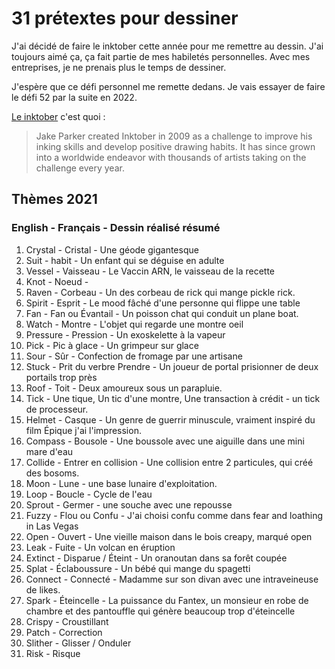 # 31 prétextes pour dessiner
J'ai décidé de faire le inktober cette année pour me remettre au dessin. J'ai toujours aimé ça, ça fait partie de mes habiletés personnelles. Avec mes entreprises, je ne prenais plus le temps de dessiner.

J'espère que ce défi personnel me remette dedans. Je vais essayer de faire le défi 52 par la suite en 2022.

[Le inktober](https://inktober.com/) c'est quoi : 
> Jake Parker created Inktober in 2009 as a challenge to improve his inking skills and develop positive drawing habits. It has since grown into a worldwide endeavor with thousands of artists taking on the challenge every year.

## Thèmes 2021

### **English** - **Français** - Dessin réalisé résumé

1. Crystal - Cristal - Une géode gigantesque
2. Suit - habit - Un enfant qui se déguise en adulte
3. Vessel - Vaisseau - Le Vaccin ARN, le vaisseau de la recette
4. Knot - Noeud - 
5. Raven - Corbeau - Un des corbeau de rick qui mange pickle rick.
6. Spirit - Esprit - Le mood fâché d'une personne qui flippe une table
7. Fan - Fan ou Évantail - Un poisson chat qui conduit un plane boat.
8. Watch - Montre - L'objet qui regarde une montre oeil
9. Pressure - Pression - Un exoskelette à la vapeur
10. Pick - Pic à glace - Un grimpeur sur glace
11. Sour - Sûr - Confection de fromage par une artisane
12. Stuck - Prit du verbre Prendre - Un joueur de portal prisionner de deux portails trop près
13. Roof - Toit - Deux amoureux sous un parapluie.
14. Tick - Une tique, Un tic d'une montre, Une transaction à crédit - un tick de processeur.
15. Helmet - Casque - Un genre de guerrir minuscule, vraiment inspiré du film Épique j'ai l'impression.
16. Compass - Bousole - Une boussole avec une aiguille dans une mini mare d'eau
17. Collide - Entrer en collision - Une collision entre 2 particules, qui créé des bosoms.
18. Moon - Lune - une base lunaire d'exploitation.
19. Loop - Boucle - Cycle de l'eau
20. Sprout - Germer - une souche avec une repousse
21. Fuzzy - Flou ou Confu - J'ai choisi confu comme dans fear and loathing in Las Vegas
22. Open - Ouvert - Une vieille maison dans le bois creapy, marqué open
23. Leak - Fuite - Un volcan en éruption
24. Extinct - Disparue / Éteint - Un oranoutan dans sa forêt coupée
25. Splat - Éclaboussure - Un bébé qui mange du spagetti
26. Connect - Connecté - Madamme sur son divan avec une intraveineuse de likes.
27. Spark - Éteincelle - La puissance du Fantex, un monsieur en robe de chambre et des pantouffle qui génère beaucoup trop d'éteincelle
28. Crispy - Croustillant
29. Patch - Correction 
30. Slither - Glisser / Onduler
31. Risk - Risque
